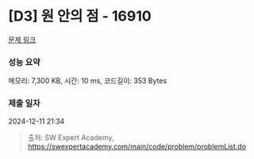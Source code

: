 # [D3] 원 안의 점 - 16910 

[문제 링크](https://swexpertacademy.com/main/code/problem/problemDetail.do?contestProbId=AYcllbDqUVgDFASR) 

### 성능 요약

메모리: 7,300 KB, 시간: 10 ms, 코드길이: 353 Bytes

### 제출 일자

2024-12-11 21:34



> 출처: SW Expert Academy, https://swexpertacademy.com/main/code/problem/problemList.do